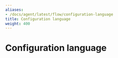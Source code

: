 ```yaml
---
aliases:
- /docs/agent/latest/flow/configuration-language
title: Configuration language
weight: 400
---
```


# Configuration language
